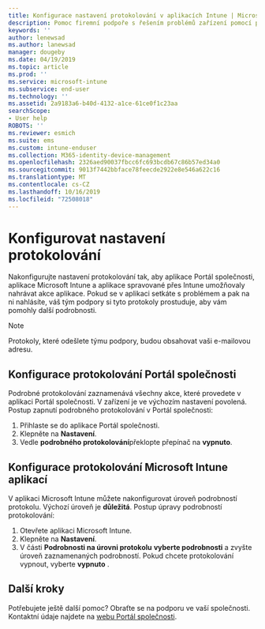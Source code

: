 ```yaml
---
title: Konfigurace nastavení protokolování v aplikacích Intune | Microsoft Docs
description: Pomoc firemní podpoře s řešením problémů zařízení pomocí podrobného protokolování
keywords: ''
author: lenewsad
ms.author: lanewsad
manager: dougeby
ms.date: 04/19/2019
ms.topic: article
ms.prod: ''
ms.service: microsoft-intune
ms.subservice: end-user
ms.technology: ''
ms.assetid: 2a9183a6-b40d-4132-a1ce-61ce0f1c23aa
searchScope:
- User help
ROBOTS: ''
ms.reviewer: esmich
ms.suite: ems
ms.custom: intune-enduser
ms.collection: M365-identity-device-management
ms.openlocfilehash: 2326aed90037fbcc6fc693bcdb67c86b57ed34a0
ms.sourcegitcommit: 9013f7442bbface78feecde2922e8e546a622c16
ms.translationtype: MT
ms.contentlocale: cs-CZ
ms.lasthandoff: 10/16/2019
ms.locfileid: "72508018"
---
```

# <a name="configure-logging-settings"></a>Konfigurovat nastavení protokolování

Nakonfigurujte nastavení protokolování tak, aby aplikace Portál společnosti, aplikace Microsoft Intune a aplikace spravované přes Intune umožňovaly nahrávat akce aplikace. Pokud se v aplikaci setkáte s problémem a pak na ni nahlásíte, váš tým podpory si tyto protokoly prostuduje, aby vám pomohly další podrobnosti. 

> [!NOTE]
> Protokoly, které odešlete týmu podpory, budou obsahovat vaši e-mailovou adresu.  

## <a name="configure-company-portal-logging"></a>Konfigurace protokolování Portál společnosti
Podrobné protokolování zaznamenává všechny akce, které provedete v aplikaci Portál společnosti. V zařízení je ve výchozím nastavení povolená. Postup zapnutí podrobného protokolování v Portál společnosti:  

1. Přihlaste se do aplikace Portál společnosti.
2. Klepněte na **Nastavení**.
3. Vedle **podrobného protokolování**překlopte přepínač na **vypnuto**.

## <a name="configure-microsoft-intune-app-logging"></a>Konfigurace protokolování Microsoft Intune aplikací
V aplikaci Microsoft Intune můžete nakonfigurovat úroveň podrobností protokolu. Výchozí úroveň je **důležitá**. Postup úpravy podrobností protokolování:  

1. Otevřete aplikaci Microsoft Intune.  
2. Klepněte na **Nastavení**.  
3. V části **Podrobnosti na úrovni protokolu** **vyberte podrobnosti** a zvyšte úroveň zaznamenaných podrobností. Pokud chcete protokolování vypnout, vyberte **vypnuto** .  

## <a name="next-steps"></a>Další kroky  

Potřebujete ještě další pomoc? Obraťte se na podporu ve vaší společnosti. Kontaktní údaje najdete na [webu Portál společnosti](https://go.microsoft.com/fwlink/?linkid=2010980).  
